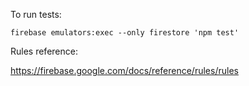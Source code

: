To run tests:

```
firebase emulators:exec --only firestore 'npm test'  
````

Rules reference:

https://firebase.google.com/docs/reference/rules/rules